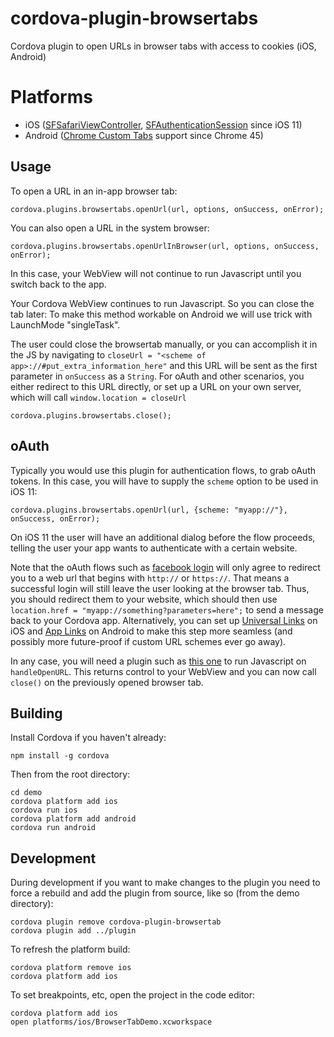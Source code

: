 # cordova-plugin-browsertabs
  Cordova plugin to open URLs in browser tabs with access to cookies (iOS, Android)

# Platforms

* iOS ([SFSafariViewController](https://developer.apple.com/documentation/safariservices/sfsafariviewcontroller), [SFAuthenticationSession](https://developer.apple.com/documentation/safariservices/sfauthenticationsession) since iOS 11)
* Android ([Chrome Custom Tabs](https://developer.chrome.com/multidevice/android/customtabs) support since Chrome 45) 

## Usage

To open a URL in an in-app browser tab:

    cordova.plugins.browsertabs.openUrl(url, options, onSuccess, onError);

You can also open a URL in the system browser:

    cordova.plugins.browsertabs.openUrlInBrowser(url, options, onSuccess, onError);

In this case, your WebView will not continue to run Javascript until you switch back to the app.

Your Cordova WebView continues to run Javascript. So you can close the tab later:
To make this method workable on Android we will use trick with LaunchMode "singleTask".

The user could close the browsertab manually, or you can accomplish it in the JS by navigating to `closeUrl = "<scheme of app>://#put_extra_information_here"` and this URL will be sent as the first parameter in `onSuccess` as a `String`. For oAuth and other scenarios, you either redirect to this URL directly, or set up a URL on your own server, which will call `window.location = closeUrl`

    cordova.plugins.browsertabs.close();


## oAuth

Typically you would use this plugin for authentication flows, to grab oAuth tokens. In this case, you will have to supply the `scheme` option to be used in iOS 11:

    cordova.plugins.browsertabs.openUrl(url, {scheme: "myapp://"}, onSuccess, onError);

On iOS 11 the user will have an additional dialog before the flow proceeds, telling the user your app wants to authenticate with a certain website.

Note that the oAuth flows such as [facebook login](https://developers.facebook.com/docs/facebook-login/manually-build-a-login-flow/) will only agree to redirect you to a web url that begins with `http://` or `https://`. That means a successful login will still leave the user looking at the browser tab. Thus, you should redirect them to your website, which should then use `location.href = "myapp://something?parameters=here";` to send a message back to your Cordova app. Alternatively, you can set up [Universal Links](https://developer.apple.com/library/content/documentation/General/Conceptual/AppSearch/UniversalLinks.html) on iOS and [App Links](https://developer.android.com/training/app-links/index.html) on Android to make this step more seamless (and possibly more future-proof if custom URL schemes ever go away).

In any case, you will need a plugin such as [this one](https://github.com/EddyVerbruggen/Custom-URL-scheme) to run Javascript on `handleOpenURL`. This returns control to your WebView and you can now call `close()` on the previously opened browser tab.

## Building

Install Cordova if you haven't already:

    npm install -g cordova

Then from the root directory:

    cd demo
    cordova platform add ios
    cordova run ios
    cordova platform add android
    cordova run android

## Development

During development if you want to make changes to the plugin you need to force
a rebuild and add the plugin from source, like so (from the demo directory):

    cordova plugin remove cordova-plugin-browsertab
    cordova plugin add ../plugin

To refresh the platform build:

    cordova platform remove ios
    cordova platform add ios

To set breakpoints, etc, open the project in the code editor:

    cordova platform add ios
    open platforms/ios/BrowserTabDemo.xcworkspace
